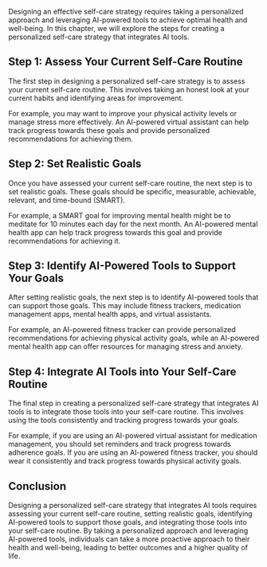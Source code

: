 
Designing an effective self-care strategy requires taking a personalized approach and leveraging AI-powered tools to achieve optimal health and well-being. In this chapter, we will explore the steps for creating a personalized self-care strategy that integrates AI tools.

Step 1: Assess Your Current Self-Care Routine
---------------------------------------------

The first step in designing a personalized self-care strategy is to assess your current self-care routine. This involves taking an honest look at your current habits and identifying areas for improvement.

For example, you may want to improve your physical activity levels or manage stress more effectively. An AI-powered virtual assistant can help track progress towards these goals and provide personalized recommendations for achieving them.

Step 2: Set Realistic Goals
---------------------------

Once you have assessed your current self-care routine, the next step is to set realistic goals. These goals should be specific, measurable, achievable, relevant, and time-bound (SMART).

For example, a SMART goal for improving mental health might be to meditate for 10 minutes each day for the next month. An AI-powered mental health app can help track progress towards this goal and provide recommendations for achieving it.

Step 3: Identify AI-Powered Tools to Support Your Goals
-------------------------------------------------------

After setting realistic goals, the next step is to identify AI-powered tools that can support those goals. This may include fitness trackers, medication management apps, mental health apps, and virtual assistants.

For example, an AI-powered fitness tracker can provide personalized recommendations for achieving physical activity goals, while an AI-powered mental health app can offer resources for managing stress and anxiety.

Step 4: Integrate AI Tools into Your Self-Care Routine
------------------------------------------------------

The final step in creating a personalized self-care strategy that integrates AI tools is to integrate those tools into your self-care routine. This involves using the tools consistently and tracking progress towards your goals.

For example, if you are using an AI-powered virtual assistant for medication management, you should set reminders and track progress towards adherence goals. If you are using an AI-powered fitness tracker, you should wear it consistently and track progress towards physical activity goals.

Conclusion
----------

Designing a personalized self-care strategy that integrates AI tools requires assessing your current self-care routine, setting realistic goals, identifying AI-powered tools to support those goals, and integrating those tools into your self-care routine. By taking a personalized approach and leveraging AI-powered tools, individuals can take a more proactive approach to their health and well-being, leading to better outcomes and a higher quality of life.

